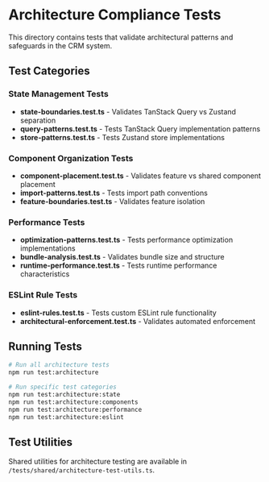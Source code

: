 # Architecture Compliance Tests

This directory contains tests that validate architectural patterns and safeguards in the CRM system.

## Test Categories

### State Management Tests
- **state-boundaries.test.ts** - Validates TanStack Query vs Zustand separation
- **query-patterns.test.ts** - Tests TanStack Query implementation patterns
- **store-patterns.test.ts** - Tests Zustand store implementations

### Component Organization Tests
- **component-placement.test.ts** - Validates feature vs shared component placement
- **import-patterns.test.ts** - Tests import path conventions
- **feature-boundaries.test.ts** - Validates feature isolation

### Performance Tests
- **optimization-patterns.test.ts** - Tests performance optimization implementations
- **bundle-analysis.test.ts** - Validates bundle size and structure
- **runtime-performance.test.ts** - Tests runtime performance characteristics

### ESLint Rule Tests
- **eslint-rules.test.ts** - Tests custom ESLint rule functionality
- **architectural-enforcement.test.ts** - Validates automated enforcement

## Running Tests

```bash
# Run all architecture tests
npm run test:architecture

# Run specific test categories
npm run test:architecture:state
npm run test:architecture:components
npm run test:architecture:performance
npm run test:architecture:eslint
```

## Test Utilities

Shared utilities for architecture testing are available in `/tests/shared/architecture-test-utils.ts`.